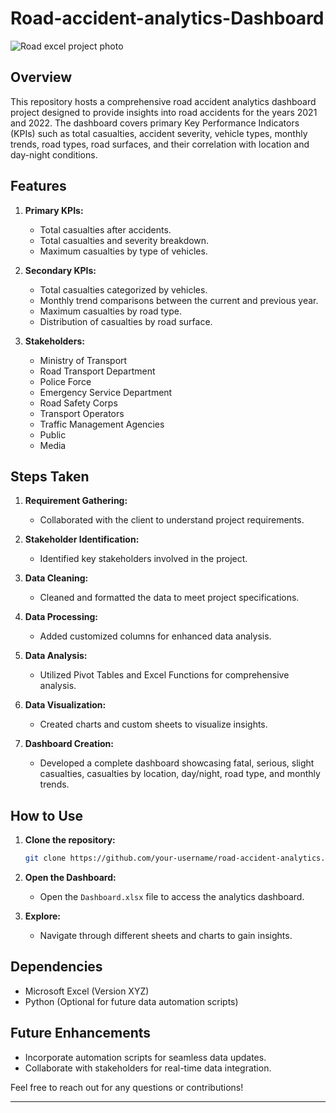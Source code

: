 # Road-accident-analytics-Dashboard


![Road excel project photo](https://github.com/ravirajiitm/Road-accident-analytics-Dashboard/assets/110409857/9e5ae1ed-8875-43f1-a001-148cfe742b5d)

## Overview

This repository hosts a comprehensive road accident analytics dashboard project designed to provide insights into road accidents for the years 2021 and 2022. The dashboard covers primary Key Performance Indicators (KPIs) such as total casualties, accident severity, vehicle types, monthly trends, road types, road surfaces, and their correlation with location and day-night conditions.

## Features

1. **Primary KPIs:**
   - Total casualties after accidents.
   - Total casualties and severity breakdown.
   - Maximum casualties by type of vehicles.

2. **Secondary KPIs:**
   - Total casualties categorized by vehicles.
   - Monthly trend comparisons between the current and previous year.
   - Maximum casualties by road type.
   - Distribution of casualties by road surface.

3. **Stakeholders:**
   - Ministry of Transport
   - Road Transport Department
   - Police Force
   - Emergency Service Department
   - Road Safety Corps
   - Transport Operators
   - Traffic Management Agencies
   - Public
   - Media

## Steps Taken

1. **Requirement Gathering:**
   - Collaborated with the client to understand project requirements.

2. **Stakeholder Identification:**
   - Identified key stakeholders involved in the project.

3. **Data Cleaning:**
   - Cleaned and formatted the data to meet project specifications.

4. **Data Processing:**
   - Added customized columns for enhanced data analysis.

5. **Data Analysis:**
   - Utilized Pivot Tables and Excel Functions for comprehensive analysis.

6. **Data Visualization:**
   - Created charts and custom sheets to visualize insights.

7. **Dashboard Creation:**
   - Developed a complete dashboard showcasing fatal, serious, slight casualties, casualties by location, day/night, road type, and monthly trends.

## How to Use

1. **Clone the repository:**
   ```bash
   git clone https://github.com/your-username/road-accident-analytics.git
   ```

2. **Open the Dashboard:**
   - Open the `Dashboard.xlsx` file to access the analytics dashboard.

3. **Explore:**
   - Navigate through different sheets and charts to gain insights.

## Dependencies

- Microsoft Excel (Version XYZ)
- Python (Optional for future data automation scripts)

## Future Enhancements

- Incorporate automation scripts for seamless data updates.
- Collaborate with stakeholders for real-time data integration.

Feel free to reach out for any questions or contributions!

---
